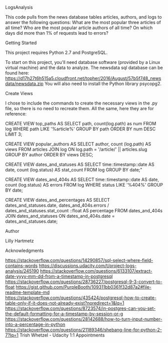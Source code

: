 LogsAnalysis

This code pulls from the news database tables articles, authors, and logs to answer the following questions:
What are the most popular three articles of all time?
Who are the most popular article authors of all time?
On which days did more than 1% of requests lead to errors?

Getting Started

This project requires Python 2.7 and PostgreSQL.

To start on this project, you'll need database software (provided by a Linux virtual machine) and the data to analyze. The newsdata sql database can be found here: https://d17h27t6h515a5.cloudfront.net/topher/2016/August/57b5f748_newsdata/newsdata.zip 
You will also need to install the Python library psycopg2. 

Create Views

I chose to include the commands to create the necessary views in the .py file, so there is no need to recreate them. All the same, here they are for reference:

CREATE VIEW top_paths AS SELECT path, count(log.path) as num FROM log WHERE path LIKE '%article%' GROUP BY path ORDER BY num DESC LIMIT 3;

CREATE VIEW popular_authors AS SELECT author, count (log.path) AS views  FROM articles JOIN log  ON log.path = '/article/' || articles.slug GROUP BY author ORDER BY views DESC;

CREATE VIEW dates_and_statuses AS SELECT time::timestamp::date AS date, count (log.status) AS stat_count FROM log GROUP BY date;"

CREATE VIEW dates_and_404s AS SELECT time::timestamp::date AS date, count (log.status) AS errors FROM log WHERE status LIKE '%404%' GROUP BY date;

CREATE VIEW dates_and_percentages AS SELECT dates_and_statuses.date, dates_and_404s.errors / dates_and_statuses.stat_count ::float AS percentage FROM dates_and_404s JOIN dates_and_statuses ON dates_and_404s.date = dates_and_statuses.date;

Author

Lilly Hartmetz

Acknowledgments

https://stackoverflow.com/questions/14290857/sql-select-where-field-contains-words
https://discussions.udacity.com/t/project-logs-analysis/245190
https://stackoverflow.com/questions/6133107/extract-date-yyyy-mm-dd-from-a-timestamp-in-postgresql
https://stackoverflow.com/questions/28736227/postgresql-9-3-convert-to-float
https://gist.github.com/PurpleBooth/109311bb0361f32d87a2#file-readme-template-md
https://stackoverflow.com/questions/435424/postgresql-how-to-create-table-only-if-it-does-not-already-exist?noredirect=1&lq=1
https://stackoverflow.com/questions/8723574/in-postgres-can-you-set-the-default-formatting-for-a-timestamp-by-session-or-g
https://stackoverflow.com/questions/28142688/how-to-turn-input-number-into-a-percentage-in-python
https://stackoverflow.com/questions/21189346/shebang-line-for-python-2-7?lq=1
Trish Whetzel - Udacity 1:1 Appointments
